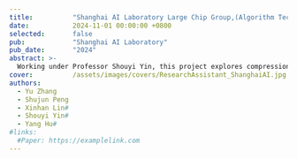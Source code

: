 ```yaml
---
title:          "Shanghai AI Laboratory Large Chip Group,(Algorithm Technical Leader)"
date:           2024-11-01 00:00:00 +0800
selected:       false
pub:            "Shanghai AI Laboratory"
pub_date:       "2024"
abstract: >-
  Working under Professor Shouyi Yin, this project explores compression technologies for general visual models, with two papers under preparation for submission to CVPR 2025 and ICCV 2025. Developed a new adaptive knowledge distillation algorithm, achieving high-quality model compression with an accuracy reduction of less than 2%.
cover:          /assets/images/covers/ResearchAssistant_ShanghaiAI.jpg
authors:
  - Yu Zhang
  - Shujun Peng
  - Xinhan Lin#
  - Shouyi Yin#
  - Yang Hu#
#links:
  #Paper: https://examplelink.com
---
```


